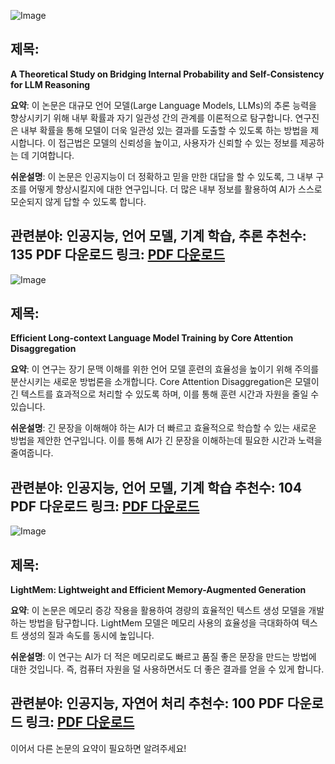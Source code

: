 ![Image](https://cdn-thumbnails.huggingface.co/social-thumbnails/papers/2510.15444.png)
## 제목:
**A Theoretical Study on Bridging Internal Probability and Self-Consistency for LLM Reasoning**

**요약**: 이 논문은 대규모 언어 모델(Large Language Models, LLMs)의 추론 능력을 향상시키기 위해 내부 확률과 자기 일관성 간의 관계를 이론적으로 탐구합니다. 연구진은 내부 확률을 통해 모델이 더욱 일관성 있는 결과를 도출할 수 있도록 하는 방법을 제시합니다. 이 접근법은 모델의 신뢰성을 높이고, 사용자가 신뢰할 수 있는 정보를 제공하는 데 기여합니다.

**쉬운설명**: 이 논문은 인공지능이 더 정확하고 믿을 만한 대답을 할 수 있도록, 그 내부 구조를 어떻게 향상시킬지에 대한 연구입니다. 더 많은 내부 정보를 활용하여 AI가 스스로 모순되지 않게 답할 수 있도록 합니다.

**관련분야**: 인공지능, 언어 모델, 기계 학습, 추론
**추천수**: 135
**PDF 다운로드 링크**: [PDF 다운로드](https://huggingface.co/papers/2510.15444)
---

![Image](https://cdn-thumbnails.huggingface.co/social-thumbnails/papers/2510.18121.png)
## 제목:
**Efficient Long-context Language Model Training by Core Attention Disaggregation**

**요약**: 이 연구는 장기 문맥 이해를 위한 언어 모델 훈련의 효율성을 높이기 위해 주의를 분산시키는 새로운 방법론을 소개합니다. Core Attention Disaggregation은 모델이 긴 텍스트를 효과적으로 처리할 수 있도록 하며, 이를 통해 훈련 시간과 자원을 줄일 수 있습니다.

**쉬운설명**: 긴 문장을 이해해야 하는 AI가 더 빠르고 효율적으로 학습할 수 있는 새로운 방법을 제안한 연구입니다. 이를 통해 AI가 긴 문장을 이해하는데 필요한 시간과 노력을 줄여줍니다.

**관련분야**: 인공지능, 언어 모델, 기계 학습
**추천수**: 104
**PDF 다운로드 링크**: [PDF 다운로드](https://huggingface.co/papers/2510.18121)
---

![Image](https://cdn-thumbnails.huggingface.co/social-thumbnails/papers/2510.18866.png)
## 제목:
**LightMem: Lightweight and Efficient Memory-Augmented Generation**

**요약**: 이 논문은 메모리 증강 작용을 활용하여 경량의 효율적인 텍스트 생성 모델을 개발하는 방법을 탐구합니다. LightMem 모델은 메모리 사용의 효율성을 극대화하여 텍스트 생성의 질과 속도를 동시에 높입니다.

**쉬운설명**: 이 연구는 AI가 더 적은 메모리로도 빠르고 품질 좋은 문장을 만드는 방법에 대한 것입니다. 즉, 컴퓨터 자원을 덜 사용하면서도 더 좋은 결과를 얻을 수 있게 합니다.

**관련분야**: 인공지능, 자연어 처리
**추천수**: 100
**PDF 다운로드 링크**: [PDF 다운로드](https://huggingface.co/papers/2510.18866)
---

이어서 다른 논문의 요약이 필요하면 알려주세요!